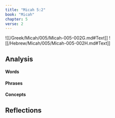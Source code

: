```yaml
---
title: "Micah 5:2"
book: "Micah"
chapter: 5
verse: 2
---
```

![[/Greek/Micah/005/Micah-005-002G.md#Text]]
![[/Hebrew/Micah/005/Micah-005-002H.md#Text]]

## Analysis

#### Words

#### Phrases

#### Concepts

## Reflections
